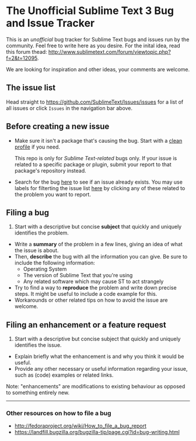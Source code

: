 # The Unofficial Sublime Text 3 Bug and Issue Tracker

This is an *unofficial* bug tracker for Sublime Text bugs and issues run by the community.
Feel free to write here as you desire. For the inital idea, read this forum thead: http://www.sublimetext.com/forum/viewtopic.php?f=2&t=12095.

We are looking for inspiration and other ideas, your comments are welcome.

## The issue list

Head straight to https://github.com/SublimeText/Issues/issues for a list of all issues or click `Issues` in the navigation bar above.

## Before creating a new issue

*   Make sure it isn't a package that's causing the bug. Start with a [clean profile](http://www.sublimetext.com/docs/3/revert.html) if you need. 

    This repo is only for *Sublime Text-related* bugs only. If your issue is related to a specific package or plugin, submit your report to that package's repository instead.
*   Search for the bug [here](https://github.com/SublimeText/Issues/issues/search?q=) to see if an issue already exists. You may use labels for filterting the issue list [here](https://github.com/SublimeText/Issues/issues) by clicking any of these related to the problem you want to report.

## Filing a bug

1.  Start with a descriptive but concise **subject** that quickly and uniquely identifies the problem.
*   Write a **summary** of the problem in a few lines, giving an idea of what the issue is about.
*   Then, **describe** the bug with all the information you can give.
    Be sure to include the following information:
    * Operating System
    * The version of Sublime Text that you're using
    * Any related software which may cause ST to act strangely
*   Try to find a way to **reproduce** the problem and write down precise steps. It might be useful to include a code example for this.
*   Workarounds or other related tips on how to avoid the issue are welcome.

## Filing an enhancement or a feature request

1.  Start with a descriptive but concise subject that quickly and uniquely identifies the issue.
*   Explain briefly what the enhancement is and why you think it would be useful.
*   Provide any other necessary or useful information regarding your issue, such as (code) examples or related links.

Note: "enhancements" are modifications to existing behaviour as opposed to something entirely new.

---

### Other resources on how to file a bug

* http://fedoraproject.org/wiki/How_to_file_a_bug_report
* https://landfill.bugzilla.org/bugzilla-tip/page.cgi?id=bug-writing.html
